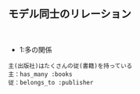 ## モデル同士のリレーション  
<br>

- 1:多の関係  
```
主(出版社)はたくさんの従(書籍)を持っている
主：has_many :books
従：belongs_to :publisher
```